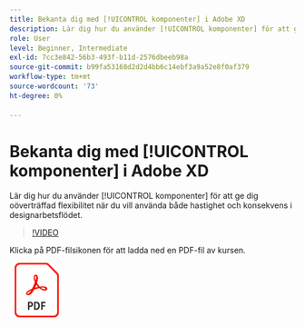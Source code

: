 ```yaml
---
title: Bekanta dig med [!UICONTROL komponenter] i Adobe XD
description: Lär dig hur du använder [!UICONTROL komponenter] för att ge dig oöverträffad flexibilitet när du vill använda både hastighet och konsekvens i designarbetsflödet
role: User
level: Beginner, Intermediate
exl-id: 7cc3e842-56b3-493f-b11d-2576dbeeb98a
source-git-commit: b99fa53168d2d2d4bb6c14ebf3a9a52e8f0af379
workflow-type: tm+mt
source-wordcount: '73'
ht-degree: 0%

---
```


# Bekanta dig med [!UICONTROL komponenter] i Adobe XD

Lär dig hur du använder [!UICONTROL komponenter] för att ge dig oöverträffad flexibilitet när du vill använda både hastighet och konsekvens i designarbetsflödet.

>[!VIDEO](https://video.tv.adobe.com/v/331003?hidetitle=true)

Klicka på PDF-filsikonen för att ladda ned en PDF-fil av kursen.

[![PDF-filikon](../assets/acrobat_PDF_96.png)](../quick-reference/LetsXDSeeHowtoDesignPrototypeandHandofftoTeams.pdf)
